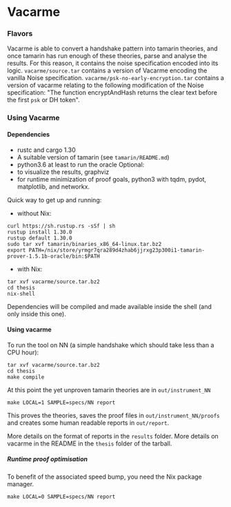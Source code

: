 # Vacarme

### Flavors
Vacarme is able to convert a handshake pattern into tamarin theories, and once
tamarin has run enough of these theories, parse and analyse the results.
For this reason, it contains the noise specification encoded into its logic.
`vacarme/source.tar` contains a version of Vacarme encoding the vanilla Noise
specification.
`vacarme/psk-no-early-encryption.tar` contains a version of vacarme relating to
the following modification of the Noise specification:
"The function encryptAndHash returns the clear text before the first `psk` or DH
token".


### Using Vacarme
#### Dependencies
* rustc and cargo 1.30
* A suitable version of tamarin (see `tamarin/README.md`)
* python3.6 at least to run the oracle
Optional:
* to visualize the results, graphviz
* for runtime minimization of proof goals, python3 with tqdm, pydot, matplotlib, and networkx.

Quick way to get up and running:
* without Nix:
```
curl https://sh.rustup.rs -sSf | sh
rustup install 1.30.0
rustup default 1.30.0
sudo tar xvf tamarin/binaries_x86_64-linux.tar.bz2
export PATH=/nix/store/yrmgr7qra289d4zhab6jjrxg23p300i1-tamarin-prover-1.5.1b-oracle/bin:$PATH

```
* with Nix:
```
tar xvf vacarme/source.tar.bz2
cd thesis
nix-shell
```
Dependencies will be compiled and made available inside the shell (and only inside this one).


#### Using vacarme
To run the tool on NN (a simple handshake which should take less than a CPU hour):
```
tar xvf vacarme/source.tar.bz2
cd thesis
make compile
```
At this point the yet unproven tamarin theories are in `out/instrument_NN`
```
make LOCAL=1 SAMPLE=specs/NN report
```
This proves the theories, saves the proof files in `out/instrument_NN/proofs` and creates
some human readable reports in `out/report`.

More details on the format of reports in the `results` folder.
More details on vacarme in the README in the `thesis` folder of the tarball.

##### Runtime proof optimisation
To benefit of the associated speed bump, you need the Nix package manager.
```
make LOCAL=0 SAMPLE=specs/NN report
```
